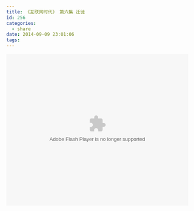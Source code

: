 ```yaml
---
title: 《互联网时代》 第六集 迁徙
id: 256
categories:
  - share
date: 2014-09-09 23:01:06
tags:
---
```


<embed src="http://static.video.qq.com/TPout.swf?vid=y0015xhses2&auto=0" allowFullScreen="true" quality="high" width="480" height="400" align="middle" allowScriptAccess="always" type="application/x-shockwave-flash"></embed>